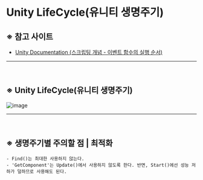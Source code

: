 # Unity LifeCycle(유니티 생명주기)

## ※ 참고 사이트

- [Unity Documentation (스크립팅 개념 - 이벤트 함수의 실행 순서)](https://docs.unity3d.com/kr/2021.3/Manual/ExecutionOrder.html)

---

<br>

## ※ Unity LifeCycle(유니티 생명주기)

![image](https://user-images.githubusercontent.com/110334366/186574114-1d8fdebe-e0cd-4697-940f-027cd1f26be6.png)

---

<br>

## ※ 생명주기별 주의할 점 | 최적화

    - Find()는 최대한 사용하지 않는다.
    - 'GetComponent'는 Update()에서 사용하지 않도록 한다. 반면, Start()에선 성능 저하가 덜하므로 사용해도 된다.